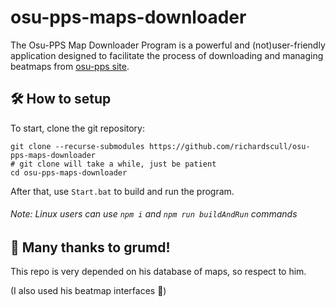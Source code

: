 ﻿# osu-pps-maps-downloader

The Osu-PPS Map Downloader Program is a powerful and (not)user-friendly application designed to facilitate the process of downloading and managing beatmaps from [osu-pps site](https://osu-pps.com).

## 🛠️ How to setup

To start, clone the git repository:

```shell
git clone --recurse-submodules https://github.com/richardscull/osu-pps-maps-downloader
# git clone will take a while, just be patient
cd osu-pps-maps-downloader
```

After that, use `Start.bat` to build and run the program.

###### Note: Linux users can use `npm i` and `npm run buildAndRun` commands

## 🍺 Many thanks to grumd!

This repo is very depended on his database of maps, so respect to him.

(I also used his beatmap interfaces 🫠)
